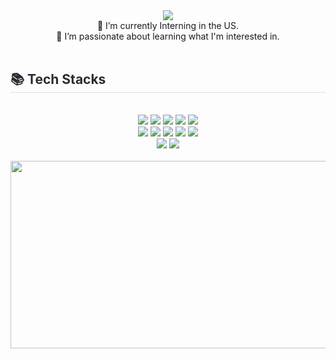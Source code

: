 <div align= "center">
<img src="https://capsule-render.vercel.app/api?type=venom&color=0:fbc1c9,100:b5d9bc&height=300&section=header&text=Hello,%20I'm%20Huijung&fontColor=947060&fontSize=30&animation=fadeIn&textColor=black" /><br>
 🔭 I’m currently Interning in the US. <br>
 🌱 I’m passionate about learning what I'm interested in. <br><br>
    <div style="text-align: left;">
    <h2 style="border-bottom: 1px solid #d8dee4; color: #282d33;"> 📚 Tech Stacks </h2> <br> 
    <div  align= "center"> <img src="https://img.shields.io/badge/Expo-000020?style=social&logo=Expo&logoColor=white">
          <img src="https://img.shields.io/badge/Figma-F24E1E?style=social&logo=Figma&logoColor=white">
          <img src="https://img.shields.io/badge/HTML5-E34F26?style=social&logo=HTML5&logoColor=white">
          <img src="https://img.shields.io/badge/Javascript-F7DF1E?style=social&logo=Javascript&logoColor=white">
          <img src="https://img.shields.io/badge/Linux-FCC624?style=social&logo=Linux&logoColor=white">
          <br/><img src="https://img.shields.io/badge/MariaDB-003545?style=social&logo=MariaDB&logoColor=white">
          <img src="https://img.shields.io/badge/Node.js-339933?style=social&logo=Node.js&logoColor=white">
          <img src="https://img.shields.io/badge/ReactNative-61DAFB?style=social&logo=React&logoColor=white">
          <img src="https://img.shields.io/badge/Python-3776AB?style=social&logo=Python&logoColor=white">
          <img src="https://img.shields.io/badge/Swift-F05138?style=social&logo=Swift&logoColor=white">
          <br/><img src="https://img.shields.io/badge/Java-007396?style=social&logo=Java&logoColor=white">
          <img src="https://img.shields.io/badge/IOS-000000?style=social&logo=IOS&logoColor=white">
          </div>
    </div>
    <div style="text-align: left;">

<br>

<a href="https://github.com/devxb/gitanimals">
<img
  src="https://render.gitanimals.org/farms/huiinny"
  width="600"
  height="300"
/>
</a>

</div>
